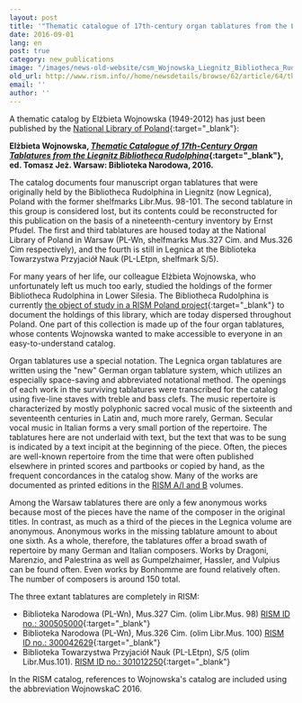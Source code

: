 ```yaml
---
layout: post
title: '"Thematic catalogue of 17th-century organ tablatures from the Liegnitz Bibliotheca Rudolphina" by Elżbieta Wojnowska'
date: 2016-09-01
lang: en
post: true
category: new_publications
image: "/images/news-old-website/csm_Wojnowska_Liegnitz_Bibliotheca_Rudolphina_thematic_catalogue_dff8d43d08.jpg"
old_url: http://www.rism.info//home/newsdetails/browse/62/article/64/thematic-catalogue-of-17th-century-organ-tablatures-from-the-liegnitz-bibliotheca-rudolphina-by-el.html
email: ''
author: ''
---
```


A thematic catalog by Elżbieta Wojnowska (1949-2012) has just been published by the [National Library of Poland](http://bn.org.pl/){:target="_blank"}:

**Elżbieta Wojnowska, [_Thematic Catalogue of 17th-Century Organ Tablatures from the Liegnitz Bibliotheca Rudolphina_](http://www.bn.org.pl/aktualnosci/1178-katalog-tematyczny-utworow-w-siedemnastowiecznych-tabulaturach-organowych-z-legnickiej-kolekcji-bibliotheca-rudolphina.html){:target="_blank"}, ed. Tomasz Jeż. Warsaw: Biblioteka Narodowa, 2016.**

The catalog documents four manuscript organ tablatures that were originally held by the Bibliotheca Rudolphina in Liegnitz (now Legnica), Poland with the former shelfmarks Libr.Mus. 98-101. The second tablature in this group is considered lost, but its contents could be reconstructed for this publication on the basis of a nineteenth-century inventory by Ernst Pfudel. The first and third tablatures are housed today at the National Library of Poland in Warsaw (PL-Wn, shelfmarks Mus.327 Cim. and Mus.326 Cim respectively), and the fourth is still in Legnica at the Biblioteka Towarzystwa Przyjaciół Nauk (PL-LEtpn, shelfmark S/5).

For many years of her life, our colleague Elżbieta Wojnowska, who unfortunately left us much too early, studied the holdings of the former Bibliotheca Rudolphina in Lower Silesia. The Bibliotheca Rudolphina is currently [the object of study in a RISM Poland project](/library_collections/2015/12/10/polands-bibliotheca-rudolphina.html){:target="_blank"} to document the holdings of this library, which are today dispersed throughout Poland. One part of this collection is made up of the four organ tablatures, whose contents Wojnowska wanted to make accessible to everyone in an easy-to-understand catalog.

Organ tablatures use a special notation. The Legnica organ tablatures are written using the "new" German organ tablature system, which utilizes an especially space-saving and abbreviated notational method. The openings of each work in the surviving tablatures were transcribed for the catalog using five-line staves with treble and bass clefs. The music repertoire is characterized by mostly polyphonic sacred vocal music of the sixteenth and seventeenth centuries in Latin and, much more rarely, German. Secular vocal music in Italian forms a very small portion of the repertoire. The tablatures here are not underlaid with text, but the text that was to be sung is indicated by a text incipit at the beginning of the piece. Often, the pieces are well-known repertoire from the time that were often published elsewhere in printed scores and partbooks or copied by hand, as the frequent concordances in the catalog show. Many of the works are documented as printed editions in the [RISM A/I and B](/publications.html) volumes.

Among the Warsaw tablatures there are only a few anonymous works because most of the pieces have the name of the composer in the original titles. In contrast, as much as a third of the pieces in the Legnica volume are anonymous. Anonymous works in the missing tablature amount to about one sixth. As a whole, therefore, the tablatures offer a broad swath of repertoire by many German and Italian composers. Works by Dragoni, Marenzio, and Palestrina as well as Gumpelzhaimer, Hassler, and Vulpius can be found often. Even works by Bonhomme are found relatively often. The number of composers is around 150 total.

The three extant tablatures are completely in RISM:

- Biblioteka Narodowa (PL-Wn), Mus.327 Cim. (olim Libr.Mus. 98) [RISM ID no.: 300505000](https://opac.rism.info/search?id=300505000){:target="_blank"}
- Biblioteka Narodowa (PL-Wn), Mus.326 Cim. (olim Libr.Mus. 100) [RISM ID no.: 300042629](https://opac.rism.info/search?id=300042629){:target="_blank"}
- Biblioteka Towarzystwa Przyjaciół Nauk (PL-LEtpn), S/5 (olim Libr.Mus.101). [RISM ID no.: 301012250](https://opac.rism.info/search?id=301012250){:target="_blank"}


In the RISM catalog, references to Wojnowska's catalog are included using the abbreviation WojnowskaC 2016.

